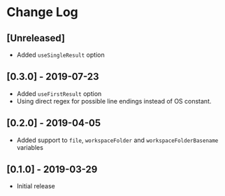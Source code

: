 # Change Log

## [Unreleased]
- Added `useSingleResult` option

## [0.3.0] - 2019-07-23

- Added `useFirstResult` option
- Using direct regex for possible line endings instead of OS constant.

## [0.2.0] - 2019-04-05

- Added support to `file`, `workspaceFolder` and `workspaceFolderBasename` variables

## [0.1.0] - 2019-03-29

- Initial release
